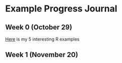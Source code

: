 # Example Progress Journal

## Week 0 (October 29)

[Here](files/example_homework_0.html) is my 5 interesting R examples

## Week 1 (November 20)

